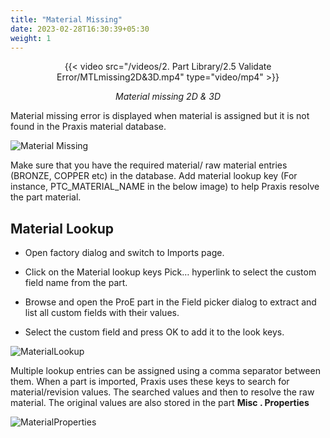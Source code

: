 ```yaml
---
title: "Material Missing"
date: 2023-02-28T16:30:39+05:30
weight: 1
---
```


<div style="text-align: center">{{< video src="/videos/2. Part Library/2.5 Validate Error/MTLmissing2D&3D.mp4" type="video/mp4" >}}</div>

*<div style="text-align: center">Material missing 2D & 3D</div>*

Material missing error is displayed when material is assigned but it is not found in the Praxis material database.

![Material Missing](/images/MatMissing.png)

Make sure that you have the required material/ raw material entries (BRONZE, COPPER etc) in the database. Add material 
lookup key (For instance, PTC_MATERIAL_NAME in the below image) to help Praxis resolve the part material.

Material Lookup
---------------
* Open factory dialog and switch to Imports page.

* Click on the Material lookup keys Pick… hyperlink to select the custom field name from the part.

* Browse and open the ProE part in the Field picker dialog to extract and list all custom fields with their values.

* Select the custom field and press OK to add it to the look keys.

![MaterialLookup](/images/MatLookup.png)

Multiple lookup entries can be assigned using a comma separator between them. When a part is imported, Praxis uses these keys to search for material/revision values. The searched values and then to resolve the raw material. The original values are also stored in the part **Misc . Properties**

![MaterialProperties](/images/MatProperties.png)